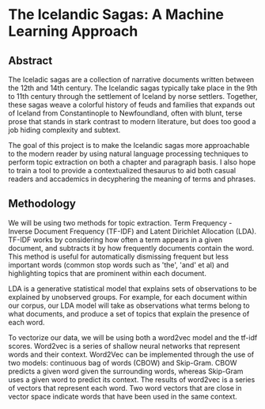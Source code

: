 # The Icelandic Sagas: A Machine Learning Approach

## Abstract

The Iceladic sagas are a collection of narrative documents written between the 12th and 14th century. The Icelandic sagas typically take place in the 9th to 11th century through the settlement of Iceland by norse settlers. Together, these sagas weave a colorful history of feuds and families that expands out of Iceland from Constantinople to Newfoundland, often with blunt, terse prose that stands in stark contrast to modern literature, but does too good a job hiding complexity and subtext.

The goal of this project is to make the Icelandic sagas more approachable to the modern reader by using natural language processing techniques to perform topic extraction on both a chapter and paragraph basis. I also hope to train a tool to provide a contextualized thesaurus to aid both casual readers and accademics in decyphering the meaning of terms and phrases.

## Methodology

We will be using two methods for topic extraction. Term Frequency - Inverse Document Frequency (TF-IDF) and Latent Dirichlet Allocation (LDA). TF-IDF works by considering how often a term appears in a given document, and subtracts it by how frequently documents contain the word. This method is useful for automatically dismissing frequent but less important words (common stop words such as 'the', 'and' et al) and highlighting topics that are prominent within each document.

LDA is a generative statistical model that explains sets of observations to be explained by unobserved groups. For example, for each document within our corpus, our LDA model will take as observations what terms belong to what documents, and produce a set of topics that explain the presence of each word.

To vectorize our data, we will be using both a word2vec model and the tf-idf scores. Word2vec is a series of shallow neural networks that represent words and their context. Word2Vec can be implemented through the use of two models: continuous bag of words (CBOW) and Skip-Gram. CBOW predicts a given word given the surrounding words, whereas Skip-Gram uses a given word to predict its context. The results of word2vec is a series of vectors that represent each word. Two word vectors that are close in vector space indicate words that have been used in the same context.
